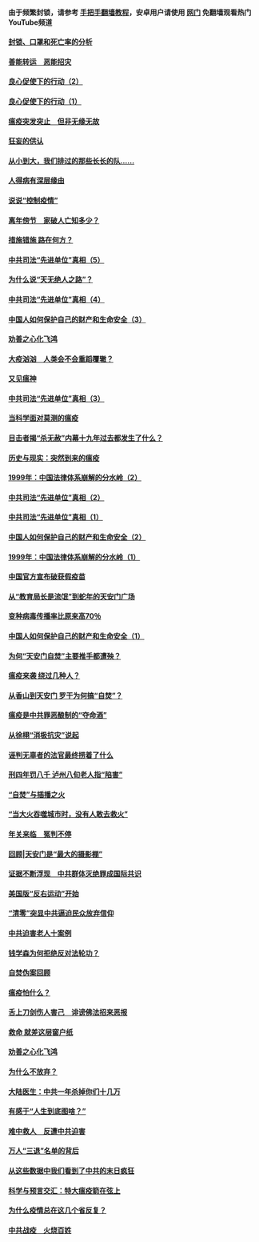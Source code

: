 #### 由于频繁封锁，请参考 [手把手翻墙教程](https://github.com/gfw-breaker/guides/wiki/)，安卓用户请使用 [网门](https://github.com/gfw-breaker/nogfw/blob/master/dl.md?t=03022000) 免翻墙观看热门YouTube频道 

#### [封锁、口罩和死亡率的分析](../pages/19/421495.md?t=03022000) 

#### [善能转运　恶能招灾](../pages/19/421334.md?t=03022000) 

#### [良心促使下的行动（2）](../pages/19/421361.md?t=03022000) 

#### [良心促使下的行动（1）](../pages/19/421302.md?t=03022000) 

#### [瘟疫突发突止　但非无缘无故](../pages/19/421281.md?t=03022000) 

#### [狂妄的供认](../pages/19/421199.md?t=03022000) 

#### [从小到大，我们排过的那些长长的队……](../pages/19/421243.md?t=03022000) 

#### [人得病有深层缘由](../pages/19/420864.md?t=03022000) 

#### [说说“控制疫情”](../pages/19/420831.md?t=03022000) 

#### [离年傍节　家破人亡知多少？](../pages/19/420563.md?t=03022000) 

#### [措施错施  路在何方？](../pages/19/420076.md?t=03022000) 

#### [中共司法“先进单位”真相（5）](../pages/19/419453.md?t=03022000) 

#### [为什么说“天无绝人之路”？](../pages/19/419618.md?t=03022000) 

#### [中共司法“先进单位”真相（4）](../pages/19/419452.md?t=03022000) 

#### [中国人如何保护自己的财产和生命安全（3）](../pages/19/419405.md?t=03022000) 

#### [劝善之心化飞鸿](../pages/19/418758.md?t=03022000) 

#### [大疫汹汹　人类会不会重蹈覆辙？](../pages/19/419691.md?t=03022000) 

#### [又见瘟神](../pages/19/419225.md?t=03022000) 

#### [中共司法“先进单位”真相（3）](../pages/19/419451.md?t=03022000) 

#### [当科学面对莫测的瘟疫](../pages/19/419625.md?t=03022000) 

#### [目击者揭“杀无赦”内幕十九年过去都发生了什么？](../pages/19/419617.md?t=03022000) 

#### [历史与现实：突然到来的瘟疫](../pages/19/419619.md?t=03022000) 

#### [1999年：中国法律体系崩解的分水岭（2）](../pages/19/419455.md?t=03022000) 

#### [中共司法“先进单位”真相（2）](../pages/19/419450.md?t=03022000) 

#### [中共司法“先进单位”真相（1）](../pages/19/419449.md?t=03022000) 

#### [中国人如何保护自己的财产和生命安全（2）](../pages/19/419404.md?t=03022000) 

#### [1999年：中国法律体系崩解的分水岭（1）](../pages/19/419454.md?t=03022000) 

#### [中国官方宣布破获假疫苗](../pages/19/419504.md?t=03022000) 

#### [从“教育局长是流氓”到蛇年的天安门广场](../pages/19/419470.md?t=03022000) 

#### [变种病毒传播率比原来高70％](../pages/19/419456.md?t=03022000) 

#### [中国人如何保护自己的财产和生命安全（1）](../pages/19/419403.md?t=03022000) 

#### [为何“天安门自焚”主要推手都遭殃？](../pages/19/419348.md?t=03022000) 

#### [瘟疫来袭 绕过几种人？](../pages/19/419349.md?t=03022000) 

#### [从香山到天安门 罗干为何搞“自焚”？](../pages/19/419270.md?t=03022000) 

#### [瘟疫是中共罪恶酿制的“夺命酒”](../pages/19/419223.md?t=03022000) 

#### [从徐栩“消极抗灾”说起](../pages/19/419224.md?t=03022000) 

#### [诬判无辜者的法官最终捞着了什么](../pages/19/419268.md?t=03022000) 

#### [刑四年罚八千 泸州八旬老人指“陷害”](../pages/19/419232.md?t=03022000) 

#### [“自焚”与插播之火](../pages/19/419226.md?t=03022000) 

#### [“当大火吞噬城市时，没有人敢去救火”](../pages/19/419077.md?t=03022000) 

#### [年关来临　冤判不停](../pages/19/419093.md?t=03022000) 

#### [回顾|天安门是“最大的摄影棚”](../pages/19/380866.md?t=03022000) 

#### [证据不断浮现　中共群体灭绝罪成国际共识](../pages/19/419031.md?t=03022000) 

#### [美国版“反右运动”开始](../pages/19/419030.md?t=03022000) 

#### [“清零”突显中共逼迫民众放弃信仰](../pages/19/418995.md?t=03022000) 

#### [中共迫害老人十案例](../pages/19/418831.md?t=03022000) 

#### [钱学森为何拒绝反对法轮功？](../pages/19/418905.md?t=03022000) 

#### [自焚伪案回顾](../pages/19/418799.md?t=03022000) 

#### [瘟疫怕什么？](../pages/19/418800.md?t=03022000) 

#### [舌上刀剑伤人害己　诽谤佛法招来恶报](../pages/19/418731.md?t=03022000) 

#### [救命 就差这层窗户纸](../pages/19/418706.md?t=03022000) 

#### [劝善之心化飞鸿](../pages/19/416766.md?t=03022000) 

#### [为什么不放弃？](../pages/19/418691.md?t=03022000) 

#### [大陆医生：中共一年杀掉你们十几万](../pages/19/418670.md?t=03022000) 

#### [有感于“人生到底图啥？”](../pages/19/418624.md?t=03022000) 

#### [难中救人　反遭中共迫害](../pages/19/418414.md?t=03022000) 

#### [万人“三退”名单的背后](../pages/19/418505.md?t=03022000) 

#### [从这些数据中我们看到了中共的末日疯狂](../pages/19/418420.md?t=03022000) 

#### [科学与预言交汇：特大瘟疫箭在弦上](../pages/19/418266.md?t=03022000) 

#### [为什么疫情总在这几个省反复？](../pages/19/418219.md?t=03022000) 

#### [中共战疫　火烧百姓](../pages/19/418220.md?t=03022000) 

